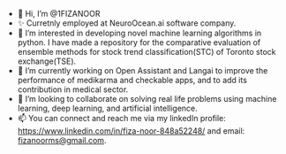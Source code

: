 - 👋 Hi, I’m @1FIZANOOR
- ✨ Curretnly employed at NeuroOcean.ai software company.
- 👀 I’m interested in developing novel machine learning algorithms in python. I have made a repository for the comparative evaluation of ensemble methods for stock trend classification(STC) of Toronto stock exchange(TSE). 
- 🌱 I’m currently working on Open Assistant and Langai to improve the performance of medikarma and checkable apps, and to add its contribution in medical sector.
- 💞️ I’m looking to collaborate on solving real life problems using machine learning, deep learning, and artificial intelligence.
- 📫 You can connect and reach me via my linkedIn profile: https://www.linkedin.com/in/fiza-noor-848a52248/ and email: fizanoorms@gmail.com.
<!---
1FIZANOOR/1FIZANOOR is a ✨ special ✨ repository because its `README.md` (this file) appears on your GitHub profile.
You can click the Preview link to take a look at your changes. It contains elaborative python code containing data visualization, labelling, balancing, splitting,base-meta level training/testing, and performance evaluation through multiple classification metrics. 
--->
